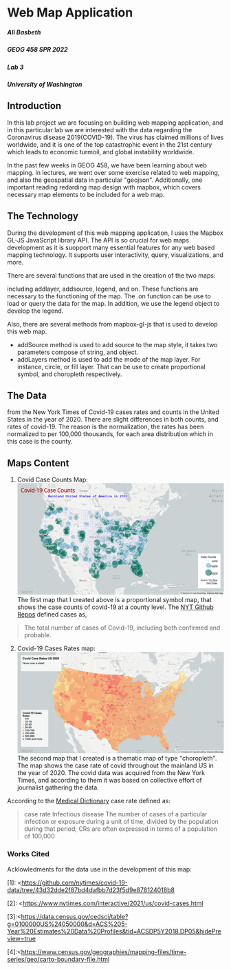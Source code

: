 
# Web Map Application

##### Ali Basbeth
##### GEOG 458 SPR 2022
##### Lab 3
##### University of Washington


## Introduction
In this lab project we are focusing on building web mapping application, and in this particular lab we are interested with the data regarding the Coronavirus disease 2019(COVID-19). The virus has claimed millions of lives worldwide, and it is one of the top catastrophic event in the 21st century which leads to economic turmoil, and global instability worldwide. 

In the past few weeks in GEOG 458, we have been learning about web mapping. In lectures, we went over some exercise related to web mapping, and also the geospatial data in particular "geojson". Additionally, one important reading redarding map design with mapbox, which covers necessary map elements to be included for a web map. 

## The Technology
During the development of this web mapping application, I uses the Mapbox GL-JS JavaScript library API. The API is so crucial for web maps development as it is suopport many essential features for any web based mapping technology. It supports user interactivity, query, visualizations, and more. 

There are several functions that are used in the creation of the two maps:

including addlayer, addsource, legend, and on. These functions are necessary to the functioning of the map. The .on function can be use to load or query the data for the map. In addition, we use the legend object to develop the legend. 

Also, there are several methods from mapbox-gl-js that is used to develop this web map. 

- addSource method is used to add source to the map style, it takes two parameters compose of string, and object. 
- addLayers method is used to add the mode of the map layer. For instance, circle, or fill layer. That can be use to create proportional symbol, and choropleth respectively. 

## The Data 
from the New York Times of Covid-19 cases rates and counts in the United States in the year of 2020. There are slight differences in both counts, and rates of covid-19. The reason is the normalization, the rates has been normalized to per 100,000 thousands, for each area distribution which in this case is the county. 

## Maps Content
1. Covid Case Counts Map:
![Fisrt Map](/img/counts.png)
The first map that I created above is a proportional symbol map, that shows the case counts of covid-19 at a county level. The [NYT Github Repos](https://github.com/nytimes/covid-19-data/tree/43d32dde2f87bd4dafbb7d23f5d9e878124018b8) defined cases as,
>The total number of cases of Covid-19, including both confirmed and probable.


2. Covid-19 Cases Rates map:
![Second Map](/img/rates.png)
The second map that I created is a thematic map of type "choropleth". The map shows the case rate of covid throughout the mainland US in the year of 2020. The covid data was acquired from the New York Times, and according to them it was based on collective effort of journalist gathering the data. 

According to the [Medical Dictionary](https://medical-dictionary.thefreedictionary.com/case+rate) case rate defined as:
> case rate Infectious disease The number of cases of a particular infection or exposure during a unit of time, divided by the population during that period; CRs are often expressed in terms of a population of 100,000


### Works Cited
Acklowledments for the data use in the development of this map: 

[1]: <https://github.com/nytimes/covid-19-data/tree/43d32dde2f87bd4dafbb7d23f5d9e878124018b8

[2]: <https://www.nytimes.com/interactive/2021/us/covid-cases.html

[3]:<https://data.census.gov/cedsci/table?g=0100000US%24050000&d=ACS%205-Year%20Estimates%20Data%20Profiles&tid=ACSDP5Y2018.DP05&hidePreview=true

[4]:<https://www.census.gov/geographies/mapping-files/time-series/geo/carto-boundary-file.html
